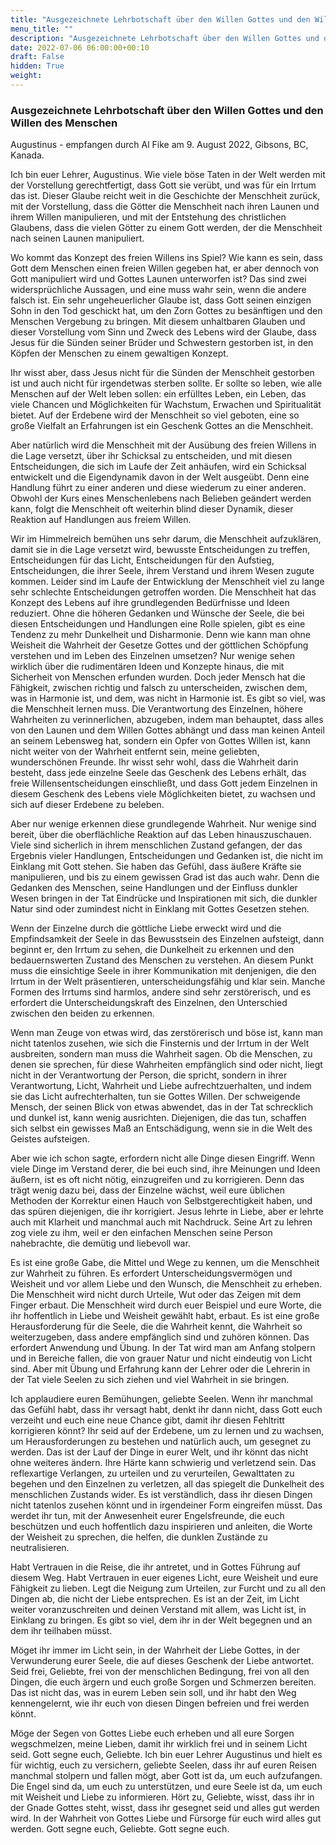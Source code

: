 ```yaml
---
title: "Ausgezeichnete Lehrbotschaft über den Willen Gottes und den Willen des Menschen"
menu_title: ""
description: "Ausgezeichnete Lehrbotschaft über den Willen Gottes und den Willen des Menschen"
date: 2022-07-06 06:00:00+00:10
draft: False
hidden: True
weight:
---
```

### Ausgezeichnete Lehrbotschaft über den Willen Gottes und den Willen des Menschen

Augustinus - empfangen durch Al Fike am 9. August 2022, Gibsons, BC, Kanada.

Ich bin euer Lehrer, Augustinus. Wie viele böse Taten in der Welt werden mit der Vorstellung gerechtfertigt, dass Gott sie verübt, und was für ein Irrtum das ist. Dieser Glaube reicht weit in die Geschichte der Menschheit zurück, mit der Vorstellung, dass die Götter die Menschheit nach ihren Launen und ihrem Willen manipulieren, und mit der Entstehung des christlichen Glaubens, dass die vielen Götter zu einem Gott werden, der die Menschheit nach seinen Launen manipuliert.

Wo kommt das Konzept des freien Willens ins Spiel? Wie kann es sein, dass Gott dem Menschen einen freien Willen gegeben hat, er aber dennoch von Gott manipuliert wird und Gottes Launen unterworfen ist? Das sind zwei widersprüchliche Aussagen, und eine muss wahr sein, wenn die andere falsch ist. Ein sehr ungeheuerlicher Glaube ist, dass Gott seinen einzigen Sohn in den Tod geschickt hat, um den Zorn Gottes zu besänftigen und den Menschen Vergebung zu bringen. Mit diesem unhaltbaren Glauben und dieser Vorstellung vom Sinn und Zweck des Lebens wird der Glaube, dass Jesus für die Sünden seiner Brüder und Schwestern gestorben ist, in den Köpfen der Menschen zu einem gewaltigen Konzept.

Ihr wisst aber, dass Jesus nicht für die Sünden der Menschheit gestorben ist und auch nicht für irgendetwas sterben sollte. Er sollte so leben, wie alle Menschen auf der Welt leben sollen: ein erfülltes Leben, ein Leben, das viele Chancen und Möglichkeiten für Wachstum, Erwachen und Spiritualität bietet. Auf der Erdebene wird der Menschheit so viel geboten, eine so große Vielfalt an Erfahrungen ist ein Geschenk Gottes an die Menschheit. 

Aber natürlich wird die Menschheit mit der Ausübung des freien Willens in die Lage versetzt, über ihr Schicksal zu entscheiden, und mit diesen Entscheidungen, die sich im Laufe der Zeit anhäufen, wird ein Schicksal entwickelt und die Eigendynamik davon in der Welt ausgeübt. Denn eine Handlung führt zu einer anderen und diese wiederum zu einer anderen. Obwohl der Kurs eines Menschenlebens nach Belieben geändert werden kann, folgt die Menschheit oft weiterhin blind dieser Dynamik, dieser Reaktion auf Handlungen aus freiem Willen.

Wir im Himmelreich bemühen uns sehr darum, die Menschheit aufzuklären, damit sie in die Lage versetzt wird, bewusste Entscheidungen zu treffen, Entscheidungen für das Licht, Entscheidungen für den Aufstieg, Entscheidungen, die ihrer Seele, ihrem Verstand und ihrem Wesen zugute kommen. Leider sind im Laufe der Entwicklung der Menschheit viel zu lange sehr schlechte Entscheidungen getroffen worden. Die Menschheit hat das Konzept des Lebens auf ihre grundlegenden Bedürfnisse und Ideen reduziert. Ohne die höheren Gedanken und Wünsche der Seele, die bei diesen Entscheidungen und Handlungen eine Rolle spielen, gibt es eine Tendenz zu mehr Dunkelheit und Disharmonie. Denn wie kann man ohne Weisheit die Wahrheit der Gesetze Gottes und der göttlichen Schöpfung verstehen und im Leben des Einzelnen umsetzen?
Nur wenige sehen wirklich über die rudimentären Ideen und Konzepte hinaus, die mit Sicherheit von Menschen erfunden wurden. Doch jeder Mensch hat die Fähigkeit, zwischen richtig und falsch zu unterscheiden, zwischen dem, was in Harmonie ist, und dem, was nicht in Harmonie ist. Es gibt so viel, was die Menschheit lernen muss. Die Verantwortung des Einzelnen, höhere Wahrheiten zu verinnerlichen, abzugeben, indem man behauptet, dass alles von den Launen und dem Willen Gottes abhängt und dass man keinen Anteil an seinem Lebensweg hat, sondern ein Opfer von Gottes Willen ist, kann nicht weiter von der Wahrheit entfernt sein, meine geliebten, wunderschönen Freunde. Ihr wisst sehr wohl, dass die Wahrheit darin besteht, dass jede einzelne Seele das Geschenk des Lebens erhält, das freie Willensentscheidungen einschließt, und dass Gott jedem Einzelnen in diesem Geschenk des Lebens viele Möglichkeiten bietet, zu wachsen und sich auf dieser Erdebene zu beleben. 

Aber nur wenige erkennen diese grundlegende Wahrheit. Nur wenige sind bereit, über die oberflächliche Reaktion auf das Leben hinauszuschauen. Viele sind sicherlich in ihrem menschlichen Zustand gefangen, der das Ergebnis vieler Handlungen, Entscheidungen und Gedanken ist, die nicht im Einklang mit Gott stehen. Sie haben das Gefühl, dass äußere Kräfte sie manipulieren, und bis zu einem gewissen Grad ist das auch wahr. Denn die Gedanken des Menschen, seine Handlungen und der Einfluss dunkler Wesen bringen in der Tat Eindrücke und Inspirationen mit sich, die dunkler Natur sind oder zumindest nicht in Einklang mit Gottes Gesetzen stehen. 

Wenn der Einzelne durch die göttliche Liebe erweckt wird und die Empfindsamkeit der Seele in das Bewusstsein des Einzelnen aufsteigt, dann beginnt er, den Irrtum zu sehen, die Dunkelheit zu erkennen und den bedauernswerten Zustand des Menschen zu verstehen. An diesem Punkt muss die einsichtige Seele in ihrer Kommunikation mit denjenigen, die den Irrtum in der Welt präsentieren, unterscheidungsfähig und klar sein. Manche Formen des Irrtums sind harmlos, andere sind sehr zerstörerisch, und es erfordert die Unterscheidungskraft des Einzelnen, den Unterschied zwischen den beiden zu erkennen. 

Wenn man Zeuge von etwas wird, das zerstörerisch und böse ist, kann man nicht tatenlos zusehen, wie sich die Finsternis und der Irrtum in der Welt ausbreiten, sondern man muss die Wahrheit sagen. Ob die Menschen, zu denen sie sprechen, für diese Wahrheiten empfänglich sind oder nicht, liegt nicht in der Verantwortung der Person, die spricht, sondern in ihrer Verantwortung, Licht, Wahrheit und Liebe aufrechtzuerhalten, und indem sie das Licht aufrechterhalten, tun sie Gottes Willen. Der schweigende Mensch, der seinen Blick von etwas abwendet, das in der Tat schrecklich und dunkel ist, kann wenig ausrichten. Diejenigen, die das tun, schaffen sich selbst ein gewisses Maß an Entschädigung, wenn sie in die Welt des Geistes aufsteigen. 

Aber wie ich schon sagte, erfordern nicht alle Dinge diesen Eingriff. Wenn viele Dinge im Verstand derer, die bei euch sind, ihre Meinungen und Ideen äußern, ist es oft nicht nötig, einzugreifen und zu korrigieren. Denn das trägt wenig dazu bei, dass der Einzelne wächst, weil eure üblichen Methoden der Korrektur einen Hauch von Selbstgerechtigkeit haben, und das spüren diejenigen, die ihr korrigiert. Jesus lehrte in Liebe, aber er lehrte auch mit Klarheit und manchmal auch mit Nachdruck. Seine Art zu lehren zog viele zu ihm, weil er den einfachen Menschen seine Person nahebrachte, die demütig und liebevoll war. 

Es ist eine große Gabe, die Mittel und Wege zu kennen, um die Menschheit zur Wahrheit zu führen. Es erfordert Unterscheidungsvermögen und Weisheit und vor allem Liebe und den Wunsch, die Menschheit zu erheben. Die Menschheit wird nicht durch Urteile, Wut oder das Zeigen mit dem Finger erbaut. Die Menschheit wird durch euer Beispiel und eure Worte, die ihr hoffentlich in Liebe und Weisheit gewählt habt, erbaut. Es ist eine große Herausforderung für die Seele, die die Wahrheit kennt, die Wahrheit so weiterzugeben, dass andere empfänglich sind und zuhören können. Das erfordert Anwendung und Übung. In der Tat wird man am Anfang stolpern und in Bereiche fallen, die von grauer Natur und nicht eindeutig von Licht sind. Aber mit Übung und Erfahrung kann der Lehrer oder die Lehrerin in der Tat viele Seelen zu sich ziehen und viel Wahrheit in sie bringen.

Ich applaudiere euren Bemühungen, geliebte Seelen. Wenn ihr manchmal das Gefühl habt, dass ihr versagt habt, denkt ihr dann nicht, dass Gott euch verzeiht und euch eine neue Chance gibt, damit ihr diesen Fehltritt korrigieren könnt? Ihr seid auf der Erdebene, um zu lernen und zu wachsen, um Herausforderungen zu bestehen und natürlich auch, um gesegnet zu werden. Das ist der Lauf der Dinge in eurer Welt, und ihr könnt das nicht ohne weiteres ändern. Ihre Härte kann schwierig und verletzend sein. Das reflexartige Verlangen, zu urteilen und zu verurteilen, Gewalttaten zu begehen und den Einzelnen zu verletzen, all das spiegelt die Dunkelheit des menschlichen Zustands wider. Es ist verständlich, dass ihr diesen Dingen nicht tatenlos zusehen könnt und in irgendeiner Form eingreifen müsst. Das werdet ihr tun, mit der Anwesenheit eurer Engelsfreunde, die euch beschützen und euch hoffentlich dazu inspirieren und anleiten, die Worte der Weisheit zu sprechen, die helfen, die dunklen Zustände zu neutralisieren.

Habt Vertrauen in die Reise, die ihr antretet, und in Gottes Führung auf diesem Weg. Habt Vertrauen in euer eigenes Licht, eure Weisheit und eure Fähigkeit zu lieben. Legt die Neigung zum Urteilen, zur Furcht und zu all den Dingen ab, die nicht der Liebe entsprechen. Es ist an der Zeit, im Licht weiter voranzuschreiten und deinen Verstand mit allem, was Licht ist, in Einklang zu bringen. Es gibt so viel, dem ihr in der Welt begegnen und an dem ihr teilhaben müsst. 

Möget ihr immer im Licht sein, in der Wahrheit der Liebe Gottes, in der Verwunderung eurer Seele, die auf dieses Geschenk der Liebe antwortet. Seid frei, Geliebte, frei von der menschlichen Bedingung, frei von all den Dingen, die euch ärgern und euch große Sorgen und Schmerzen bereiten. Das ist nicht das, was in eurem Leben sein soll, und ihr habt den Weg kennengelernt, wie ihr euch von diesen Dingen befreien und frei werden könnt.

Möge der Segen von Gottes Liebe euch erheben und all eure Sorgen wegschmelzen, meine Lieben, damit ihr wirklich frei und in seinem Licht seid. Gott segne euch, Geliebte. Ich bin euer Lehrer Augustinus und hielt es für wichtig, euch zu versichern, geliebte Seelen, dass ihr auf euren Reisen manchmal stolpern und fallen mögt, aber Gott ist da, um euch aufzufangen. Die Engel sind da, um euch zu unterstützen, und eure Seele ist da, um euch mit Weisheit und Liebe zu informieren. Hört zu, Geliebte, wisst, dass ihr in der Gnade Gottes steht, wisst, dass ihr gesegnet seid und alles gut werden wird. In der Wahrheit von Gottes Liebe und Fürsorge für euch wird alles gut werden. Gott segne euch, Geliebte. Gott segne euch.